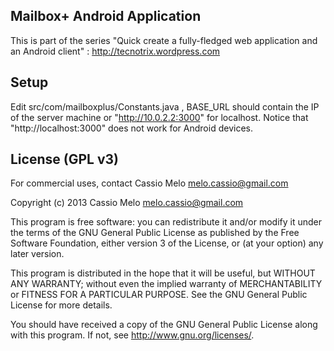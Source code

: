
<h2>Mailbox+ Android Application</h2>

This is part of the series "Quick create a fully-fledged web application and an Android client" : http://tecnotrix.wordpress.com

<h2>Setup</h2>

Edit src/com/mailboxplus/Constants.java , BASE_URL should contain the IP of the server machine or "http://10.0.2.2:3000" for localhost. Notice that "http://localhost:3000" does not work for Android devices.

<h2>License (GPL v3)</h2>

For commercial uses, contact Cassio Melo <melo.cassio@gmail.com>

Copyright (c) 2013 Cassio Melo <melo.cassio@gmail.com>

This program is free software: you can redistribute it and/or modify
it under the terms of the GNU General Public License as published by
the Free Software Foundation, either version 3 of the License, or
(at your option) any later version.

This program is distributed in the hope that it will be useful,
but WITHOUT ANY WARRANTY; without even the implied warranty of
MERCHANTABILITY or FITNESS FOR A PARTICULAR PURPOSE.  See the
GNU General Public License for more details.

You should have received a copy of the GNU General Public License
along with this program.  If not, see <http://www.gnu.org/licenses/>.

